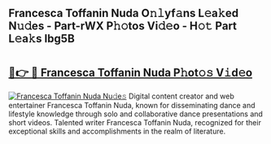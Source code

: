 ## Francesca Toffanin Nuda O𝚗𝚕yf𝚊ns L𝚎a𝚔ed N𝚞𝚍es - Part-rWX P𝚑𝚘tos Vi𝚍𝚎o - H𝚘𝚝 Part L𝚎a𝚔s Ibg5B

# <h2><a href="http://kfd23jl.oniu.top/?m=Francesca+Toffanin+Nuda">🔗👉 🔴 Francesca Toffanin Nuda P𝚑ot𝚘𝚜 V𝚒d𝚎o</a></h2>

[![Francesca Toffanin Nuda Nu𝚍e𝚜](https://i.imgur.com/0qMVB7G.gif)](http://kfd23jl.oniu.top/?m=Francesca+Toffanin+Nuda)
Digital content creator and web entertainer Francesca Toffanin Nuda, known for disseminating dance and lifestyle knowledge through solo and collaborative dance presentations and short videos. Talented writer Francesca Toffanin Nuda, recognized for their exceptional skills and accomplishments in the realm of literature.  
